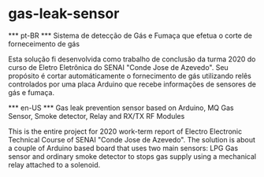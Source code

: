 # gas-leak-sensor
*** pt-BR ***
Sistema de detecção de Gás e Fumaça que efetua o corte de forneceimento de gás

Esta solução fi desenvolvida como trabalho de conclusão da turma 2020 do curso de Eletro Eletrônica do SENAI "Conde Jose de Azevedo". Seu propósito é cortar automáticamente o fornecimento de gás utilizando relês controlados por uma placa Arduino que recebe informações de sensores de gás e fumaça.

*** en-US ***
Gas leak prevention sensor based on Arduino, MQ Gas Sensor, Smoke detector, Relay and RX/TX RF Modules

This is the entire project for 2020 work-term report of Electro Electronic Technical Course of SENAI "Conde Jose de Azevedo". The solution is about a couple of Arduino based board that uses two main sensors: LPG Gas sensor and ordinary smoke detector to stops gas supply using a mechanical relay attached to a solenoid.
